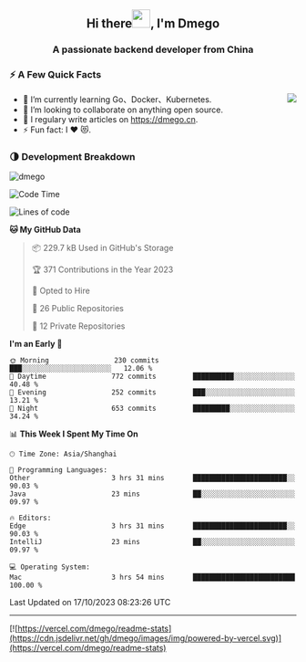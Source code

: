 <h2 align="center">Hi there<img src="https://cdn.jsdelivr.net/gh/dmego/images/img/Hi.gif" height="32" />, I'm Dmego </h2>
<h3 align="center">A passionate backend developer from China</h3>

### ⚡️ A Few Quick Facts

<img align="right" src="https://readme-stats-dmego.vercel.app/api?username=dmego&show_icons=true&icon_color=1573B3&hide_title=true&text_color=718096&bg_color=00000000&hide_border=true"/>

<ul>
    <li> 🌱 I’m currently learning Go、Docker、Kubernetes.</li>
    <li> 👯 I’m looking to collaborate on anything open source.</li>
    <li> 📝 I regulary write articles on <a href="https://dmego.cn">https://dmego.cn</a>.</li>
    <li> ⚡ Fun fact: I ❤️ 😻.</li>
</ul>

### 🌗 Development Breakdown

<img src="https://komarev.com/ghpvc/?username=dmego" alt="dmego" />

<!--START_SECTION:waka-->
![Code Time](http://img.shields.io/badge/Code%20Time-2%2C272%20hrs%203%20mins-blue)

![Lines of code](https://img.shields.io/badge/From%20Hello%20World%20I%27ve%20Written-679.5%20thousand%20lines%20of%20code-blue)

**🐱 My GitHub Data** 

> 📦 229.7 kB Used in GitHub's Storage 
 > 
> 🏆 371 Contributions in the Year 2023
 > 
> 💼 Opted to Hire
 > 
> 📜 26 Public Repositories 
 > 
> 🔑 12 Private Repositories 
 > 
**I'm an Early 🐤** 

```text
🌞 Morning                230 commits         ███░░░░░░░░░░░░░░░░░░░░░░   12.06 % 
🌆 Daytime                772 commits         ██████████░░░░░░░░░░░░░░░   40.48 % 
🌃 Evening                252 commits         ███░░░░░░░░░░░░░░░░░░░░░░   13.21 % 
🌙 Night                  653 commits         █████████░░░░░░░░░░░░░░░░   34.24 % 
```


📊 **This Week I Spent My Time On** 

```text
🕑︎ Time Zone: Asia/Shanghai

💬 Programming Languages: 
Other                    3 hrs 31 mins       ███████████████████████░░   90.03 % 
Java                     23 mins             ██░░░░░░░░░░░░░░░░░░░░░░░   09.97 % 

🔥 Editors: 
Edge                     3 hrs 31 mins       ███████████████████████░░   90.03 % 
IntelliJ                 23 mins             ██░░░░░░░░░░░░░░░░░░░░░░░   09.97 % 

💻 Operating System: 
Mac                      3 hrs 54 mins       █████████████████████████   100.00 % 
```


 Last Updated on 17/10/2023 08:23:26 UTC
<!--END_SECTION:waka-->

---

[![https://vercel.com/dmego/readme-stats](https://cdn.jsdelivr.net/gh/dmego/images/img/powered-by-vercel.svg)](https://vercel.com/dmego/readme-stats)

